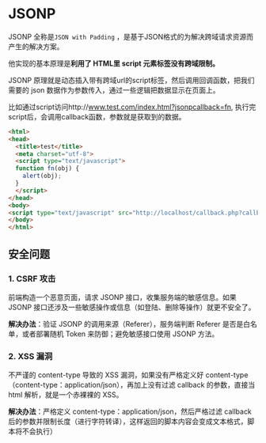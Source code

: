 # JSONP

JSONP 全称是`JSON with Padding` ，是基于JSON格式的为解决跨域请求资源而产生的解决方案。

他实现的基本原理是**利用了 HTML里 script 元素标签没有跨域限制。**

JSONP 原理就是动态插入带有跨域url的script标签，然后调用回调函数，把我们需要的 json 数据作为参数传入，通过一些逻辑把数据显示在页面上。

比如通过script访问http://www.test.com/index.html?jsonpcallback=fn, 执行完script后，会调用callback函数，参数就是获取到的数据。

```html
<html>
<head>
  <title>test</title>
  <meta charset="utf-8">
  <script type="text/javascript">
  function fn(obj) {
    alert(obj);
  }
  </script>
</head>
<body>
<script type="text/javascript" src="http://localhost/callback.php?callback=fn"></script>
</body>
</html>
```

## 安全问题
### 1. CSRF 攻击

前端构造一个恶意页面，请求 JSONP 接口，收集服务端的敏感信息。如果 JSONP 接口还涉及一些敏感操作或信息（如登陆、删除等操作）就更不安全了。

**解决办法**：验证 JSONP 的调用来源（Referer），服务端判断 Referer 是否是白名单，或者部署随机 Token 来防御；避免敏感接口使用 JSONP 方法。

### 2. XSS 漏洞

不严谨的 content-type 导致的 XSS 漏洞，如果没有严格定义好 content-type（content-type：application/json），再加上没有过滤 callback 的参数，直接当 html 解析，就是一个赤裸裸的 XSS。

**解决办法**：严格定义 content-type：application/json，然后严格过滤 callback 后的参数并限制长度（进行字符转译），这样返回的脚本内容会变成文本格式，脚本将不会执行）

